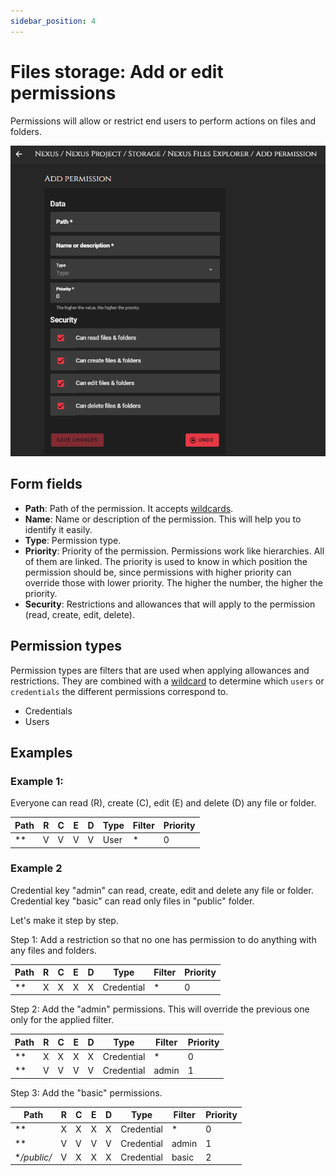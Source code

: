 ```yaml
---
sidebar_position: 4
---
```


# Files storage: Add or edit permissions

Permissions will allow or restrict end users to perform actions on files and folders.

![Main](/img/storage/storage_permissions_add.png)

## Form fields
- **Path**: Path of the permission. It accepts [wildcards](../misc/glossary.md#wildcard).
- **Name**: Name or description of the permission. This will help you to identify it easily.
- **Type**: Permission type.
- **Priority**: Priority of the permission. Permissions work like hierarchies. All of them are linked. The priority is used to know in which position the permission should be, since permissions with higher priority can override those with lower priority. The higher the number, the higher the priority.
- **Security**: Restrictions and allowances that will apply to the permission (read, create, edit, delete).

## Permission types
Permission types are filters that are used when applying allowances and restrictions. They are combined with a [wildcard](../misc/glossary.md#wildcard) to determine which `users` or `credentials` the different permissions correspond to.

* Credentials
* Users

## Examples
### Example 1: 
Everyone can read (R), create (C), edit (E) and delete (D) any file or folder.

| Path                         | R | C | E | D | Type | Filter | Priority |
|------------------------------|---|---|---|---|------|--------|----------|
| **                           | V | V | V | V | User | *      | 0        |

### Example 2
Credential key "admin" can read, create, edit and delete any file or folder. Credential key "basic" can read only files in "public" folder.

Let's make it step by step.

Step 1: Add a restriction so that no one has permission to do anything with any files and folders.

| Path                         | R | C | E | D | Type       | Filter | Priority |
|------------------------------|---|---|---|---|------------|--------|----------|
| **                           | X | X | X | X | Credential | *      | 0        |

Step 2: Add the "admin" permissions. This will override the previous one only for the applied filter.

| Path                         | R | C | E | D | Type       | Filter | Priority |
|------------------------------|---|---|---|---|------------|--------|----------|
| **                           | X | X | X | X | Credential | *      | 0        |
| **                           | V | V | V | V | Credential | admin  | 1        |


Step 3: Add the "basic" permissions. 

| Path                         | R | C | E | D | Type       | Filter | Priority |
|------------------------------|---|---|---|---|------------|--------|----------|
| **                           | X | X | X | X | Credential | *      | 0        |
| **                           | V | V | V | V | Credential | admin  | 1        |
| **/public/*                  | V | X | X | X | Credential | basic  | 2        |




